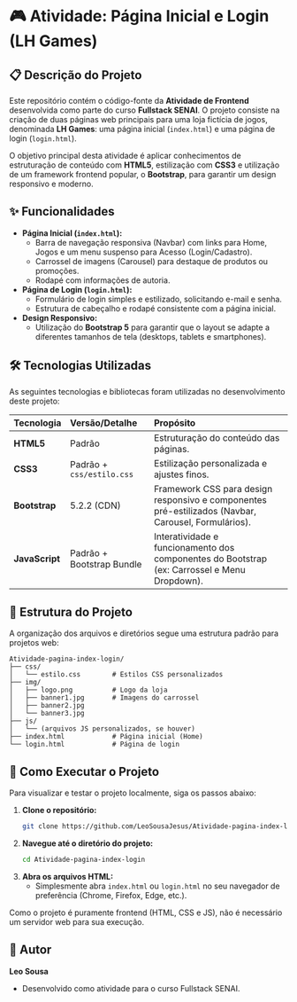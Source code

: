 # 🎮 Atividade: Página Inicial e Login (LH Games)

## 📋 Descrição do Projeto

Este repositório contém o código-fonte da **Atividade de Frontend** desenvolvida como parte do curso **Fullstack SENAI**. O projeto consiste na criação de duas páginas web principais para uma loja fictícia de jogos, denominada **LH Games**: uma página inicial (`index.html`) e uma página de login (`login.html`).

O objetivo principal desta atividade é aplicar conhecimentos de estruturação de conteúdo com **HTML5**, estilização com **CSS3** e utilização de um framework frontend popular, o **Bootstrap**, para garantir um design responsivo e moderno.

## ✨ Funcionalidades

*   **Página Inicial (`index.html`):**
    *   Barra de navegação responsiva (Navbar) com links para Home, Jogos e um menu suspenso para Acesso (Login/Cadastro).
    *   Carrossel de imagens (Carousel) para destaque de produtos ou promoções.
    *   Rodapé com informações de autoria.
*   **Página de Login (`login.html`):**
    *   Formulário de login simples e estilizado, solicitando e-mail e senha.
    *   Estrutura de cabeçalho e rodapé consistente com a página inicial.
*   **Design Responsivo:**
    *   Utilização do **Bootstrap 5** para garantir que o layout se adapte a diferentes tamanhos de tela (desktops, tablets e smartphones).

## 🛠️ Tecnologias Utilizadas

As seguintes tecnologias e bibliotecas foram utilizadas no desenvolvimento deste projeto:

| Tecnologia | Versão/Detalhe | Propósito |
| :--- | :--- | :--- |
| **HTML5** | Padrão | Estruturação do conteúdo das páginas. |
| **CSS3** | Padrão + `css/estilo.css` | Estilização personalizada e ajustes finos. |
| **Bootstrap** | 5.2.2 (CDN) | Framework CSS para design responsivo e componentes pré-estilizados (Navbar, Carousel, Formulários). |
| **JavaScript** | Padrão + Bootstrap Bundle | Interatividade e funcionamento dos componentes do Bootstrap (ex: Carrossel e Menu Dropdown). |

## 📁 Estrutura do Projeto

A organização dos arquivos e diretórios segue uma estrutura padrão para projetos web:

```
Atividade-pagina-index-login/
├── css/
│   └── estilo.css        # Estilos CSS personalizados
├── img/
│   ├── logo.png          # Logo da loja
│   ├── banner1.jpg       # Imagens do carrossel
│   ├── banner2.jpg
│   └── banner3.jpg
├── js/
│   └── (arquivos JS personalizados, se houver)
├── index.html            # Página inicial (Home)
└── login.html            # Página de login
```

## 🚀 Como Executar o Projeto

Para visualizar e testar o projeto localmente, siga os passos abaixo:

1.  **Clone o repositório:**
    ```bash
    git clone https://github.com/LeoSousaJesus/Atividade-pagina-index-login.git
    ```
2.  **Navegue até o diretório do projeto:**
    ```bash
    cd Atividade-pagina-index-login
    ```
3.  **Abra os arquivos HTML:**
    *   Simplesmente abra `index.html` ou `login.html` no seu navegador de preferência (Chrome, Firefox, Edge, etc.).

Como o projeto é puramente frontend (HTML, CSS e JS), não é necessário um servidor web para sua execução.

## 👤 Autor

**Leo Sousa**
*   Desenvolvido como atividade para o curso Fullstack SENAI.

